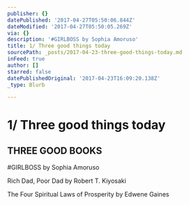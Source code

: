 ```yaml
---
publisher: {}
datePublished: '2017-04-27T05:50:06.844Z'
dateModified: '2017-04-27T05:50:05.269Z'
via: {}
description: '#GIRLBOSS by Sophia Amoruso'
title: 1/ Three good things today
sourcePath: _posts/2017-04-23-three-good-things-today.md
inFeed: true
author: []
starred: false
datePublishedOriginal: '2017-04-23T16:09:20.138Z'
_type: Blurb

---
```

# 1/ Three good things today

## THREE GOOD BOOKS

\#GIRLBOSS by Sophia Amoruso

Rich Dad, Poor Dad by Robert T. Kiyosaki

The Four Spiritual Laws of Prosperity by Edwene Gaines